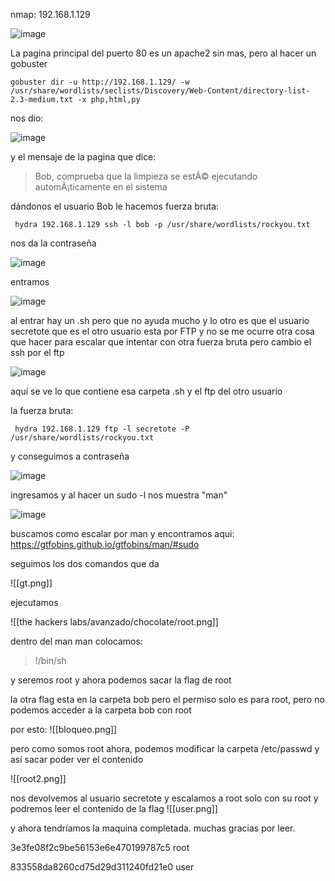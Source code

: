 nmap: 192.168.1.129

![image](https://github.com/user-attachments/assets/d17ebd57-216c-46bd-aece-555b03dab70c)

La pagina principal del puerto 80 es un apache2 sin mas, pero al hacer un gobuster

    gobuster dir -u http://192.168.1.129/ -w /usr/share/wordlists/seclists/Discovery/Web-Content/directory-list-2.3-medium.txt -x php,html,py 

nos dio: 

![image](https://github.com/user-attachments/assets/58916336-6df0-4c2c-8c17-b8557361e0d7)

y el mensaje de la pagina que dice:
>  Bob, comprueba que la limpieza se estÃ© ejecutando automÃ¡ticamente en el sistema

dándonos el usuario Bob
le hacemos fuerza bruta:

     hydra 192.168.1.129 ssh -l bob -p /usr/share/wordlists/rockyou.txt

nos da la contraseña

![image](https://github.com/user-attachments/assets/835ab1aa-09f6-4c86-bf5d-67a9c4b776b7)

entramos

![image](https://github.com/user-attachments/assets/952fd3d3-f5ec-4cdb-bcee-6c675408646e)

al entrar hay un .sh pero que no ayuda mucho y lo otro es que el usuario secretote que es el otro usuario esta por FTP y no se me ocurre otra cosa que hacer para escalar que intentar con otra fuerza bruta pero cambio el ssh por el ftp

![image](https://github.com/user-attachments/assets/70e08ee4-0b9c-4d17-b32f-269d796099be)


aquí se ve lo que contiene esa carpeta .sh y el ftp del otro usuario

la fuerza bruta: 

     hydra 192.168.1.129 ftp -l secretote -P /usr/share/wordlists/rockyou.txt

y conseguimos a contraseña

![image](https://github.com/user-attachments/assets/315398aa-6fb4-45cb-84f2-fe51abed3802)

ingresamos y al hacer un sudo -l nos muestra "man"

![image](https://github.com/user-attachments/assets/ec892b4c-1c16-463a-8ec9-3ff028905651)

buscamos como escalar por man y encontramos aqui: https://gtfobins.github.io/gtfobins/man/#sudo

seguimos los dos comandos que da

![[gt.png]]

ejecutamos 

![[the hackers labs/avanzado/chocolate/root.png]]

dentro del man man colocamos: 
> !/bin/sh

y seremos root y ahora podemos sacar la flag de root

la otra flag esta en la carpeta bob pero el permiso solo es para root, pero no podemos acceder a la carpeta bob con root

por esto: 
![[bloqueo.png]]

pero como somos root ahora, podemos modificar la carpeta /etc/passwd y así sacar poder ver el contenido

![[root2.png]]

nos devolvemos al usuario secretote y escalamos a root solo con su root
y podremos leer el contenido de la flag
![[user.png]]

y ahora tendríamos la maquina completada. muchas gracias por leer. 

3e3fe08f2c9be56153e6e470199787c5 root

833558da8260cd75d29d311240fd21e0 user 
